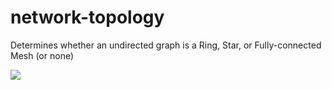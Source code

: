 # network-topology
Determines whether an undirected graph is a Ring, Star, or Fully-connected Mesh (or none)

![](https://github.com/[zsaralin]/[network-topology]/blob/[main]/networkTopo.png?raw=true)
